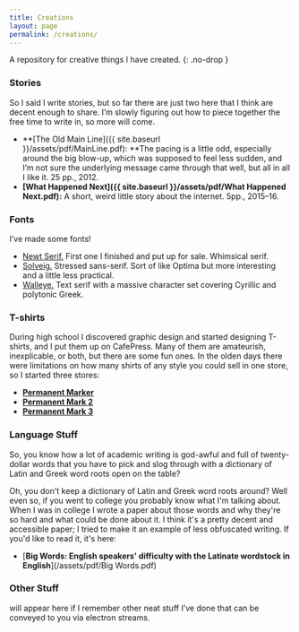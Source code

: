 ```yaml
---
title: Creations
layout: page
permalink: /creations/
---
```


A repository for creative things I have created.
{: .no-drop }

### Stories

So I said I write stories, but so far there are just two here that I think are
decent enough to share. I’m slowly figuring out how to piece together the free
time to write in, so more will come.  

*   **[The Old Main
    Line]({{ site.baseurl }}/assets/pdf/MainLine.pdf): **The pacing
    is a little odd, especially around the big blow-up, which was supposed to
    feel less sudden, and I’m not sure the underlying message came through that
    well, but all in all I like it. 25 pp., 2012.
*   **[What Happened
    Next]({{ site.baseurl }}/assets/pdf/What Happened Next.pdf):** A short,
    weird little story about the internet. 5pp., 2015–16.

### Fonts

I’ve made some fonts!



*   [Newt
    Serif.](https://looseleaf.chuckmasterson.com/newt/) First one
    I finished and put up for sale. Whimsical serif.
*   [Solveig.](https://looseleaf.chuckmasterson.com/solveig/) Stressed
    sans-serif. Sort of like Optima but more interesting and a little less
    practical.
*   [Walleye.](https://looseleaf.chuckmasterson.com/walleye/) Text
    serif with a massive character set covering Cyrillic and polytonic Greek.

### T-shirts

During high school I discovered graphic design and started designing T-shirts,
and I put them up on CafePress. Many of them are amateurish, inexplicable, or
both, but there are some fun ones. In the olden days there were limitations on
how many shirts of any style you could sell in one store, so I started three
stores:



*   [**Permanent Marker**](http://www.cafepress.com/permanentmarker)
*   [**Permanent Mark 2**](http://www.cafepress.com/permanentmark2)
*   [**Permanent Mark 3**](http://www.cafepress.com/permanentmark3)

### Language Stuff

So, you know how a lot of academic writing is god-awful and full of
twenty-dollar words that you have to pick and slog through with a dictionary of
Latin and Greek word roots open on the table? 

Oh, you don't keep a dictionary of Latin and Greek word roots around? Well even
so, if you went to college you probably know what I'm talking about. When I was
in college I wrote a paper about those words and why they're so hard and what
could be done about it. I think it's a pretty decent and accessible paper;
I tried to make it an example of less obfuscated writing. If you'd like to read
it, it's here:

* [**Big Words: English speakers' difficulty with the Latinate wordstock in
  English**](/assets/pdf/Big Words.pdf)

### Other Stuff

will appear here if I remember other neat stuff I’ve done that can be conveyed
to you via electron streams.
